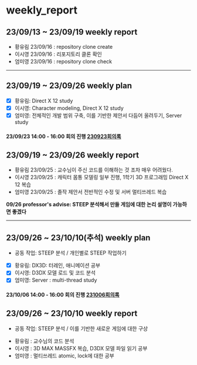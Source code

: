 # weekly_report

## 23/09/13 ~ 23/09/19 weekly report
* 황유림 23/09/16 : repository clone create  
* 이시영 23/09/16 : 리포지토리 클론 확인  
* 엄미영 23/09/16 : repository clone check  

---

## 23/09/19 ~ 23/09/26 weekly plan
- [x] 황유림:  Direct X 12 study
- [x] 이시영:  Character modeling, Direct X 12 study
- [x] 엄미영:  전체적인 개발 범위 구축, 이를 기반한 제안서 다듬어 올려두기, Server study  

#### 23/09/23 14:00 - 16:00 회의 진행 [230923회의록](Meeting_report/report_230923.md)

## 23/09/19 ~ 23/09/26 weekly report
* 황유림 23/09/25 : 교수님이 주신 코드를 이해하는 것 조차 매우 어려웠다.
* 이시영 23/09/25 : 캐릭터 몸통 모델링 일부 진행, 1학기 3D 프로그래밍 Direct X 12 복습
* 엄미영 23/09/25 : 졸작 제안서 전반적인 수정 및 서버 멀티쓰레드 복습  

__09/26 professor's advise: STEEP 분석해서 만들 게임에 대한 논리 설명이 가능하면 좋겠다__  

---

## 23/09/26 ~ 23/10/10(추석) weekly plan
- 공동 작업: STEEP 분석 / 개인별로 STEEP 작업하기
- [x] 황유림: DX3D: 터레인, 애니메이션 공부
- [X] 이시영: D3DX 모델 로드 및 코드 분석
- [X] 엄미영: Server : multi-thread study

#### 23/10/06 14:00 - 16:00 회의 진행 [231006회의록](Meeting_report/report_231006.md)

## 23/09/26 ~ 23/10/10 weekly report
- 공동 작업: STEEP 분석 / 이를 기반한 새로운 게임에 대한 구상
* 황유림 : 교수님의 코드 분석
* 이시영 : 3D MAX MASSFX 복습, D3DX 모델 파일 읽기 공부
* 엄미영 : 멀티쓰레드 atomic, lock에 대한 공부
